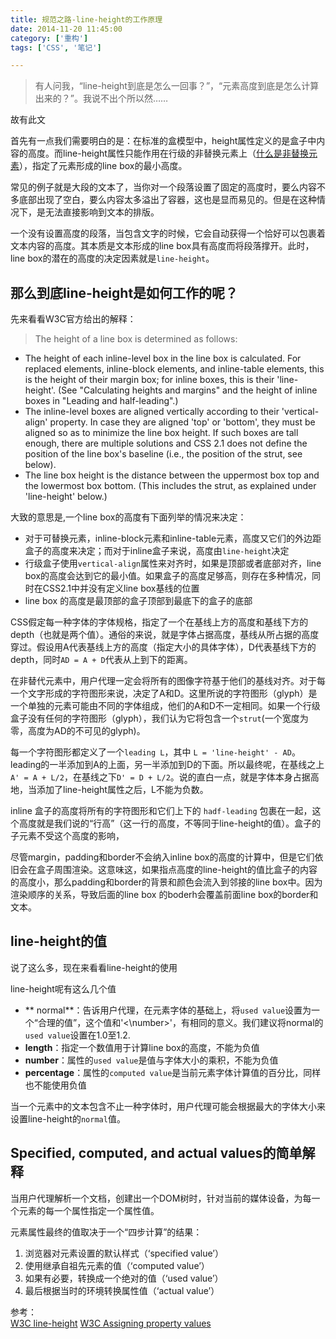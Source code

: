 ```yaml
---
title: 规范之路-line-height的工作原理
date: 2014-11-20 11:45:00
category: ['重构']
tags: ['CSS', '笔记']

---
```


> 有人问我，“line-height到底是怎么一回事？”，“元素高度到底是怎么计算出来的？”。我说不出个所以然……

故有此文
<!--more-->

 首先有一点我们需要明白的是：在标准的盒模型中，height属性定义的是盒子中内容的高度。而line-height属性只能作用在行级的非替换元素上（[什么是非替换元素](http://stackoverflow.com/questions/8012297/html5-non-replaced-vs-replaced-element)），指定了元素形成的line box的最小高度。

 常见的例子就是大段的文本了，当你对一个段落设置了固定的高度时，要么内容不多底部出现了空白，要么内容太多溢出了容器，这也是显而易见的。但是在这种情况下，是无法直接影响到文本的排版。

 一个没有设置高度的段落，当包含文字的时候，它会自动获得一个恰好可以包裹着文本内容的高度。其本质是文本形成的line box具有高度而将段落撑开。此时，line box的潜在的高度的决定因素就是`line-height`。

## 那么到底line-height是如何工作的呢？

先来看看W3C官方给出的解释：
>The height of a line box is determined as follows:

* The height of each inline-level box in the line box is calculated. For replaced elements, inline-block elements, and inline-table elements, this is the height of their margin box; for inline boxes, this is their 'line-height'. (See "Calculating heights and margins" and the height of inline boxes in "Leading and half-leading".)
* The inline-level boxes are aligned vertically according to their 'vertical-align' property. In case they are aligned 'top' or 'bottom', they must be aligned so as to minimize the line box height. If such boxes are tall enough, there are multiple solutions and CSS 2.1 does not define the position of the line box's baseline (i.e., the position of the strut, see below).
* The line box height is the distance between the uppermost box top and the lowermost box bottom. (This includes the strut, as explained under 'line-height' below.) 

大致的意思是,一个line box的高度有下面列举的情况来决定：
* 对于可替换元素，inline-block元素和inline-table元素，高度又它们的外边距盒子的高度来决定；而对于inline盒子来说，高度由`line-height`决定
* 行级盒子使用`vertical-align`属性来对齐时，如果是顶部或者底部对齐，line box的高度会达到它的最小值。如果盒子的高度足够高，则存在多种情况，同时在CSS2.1中并没有定义line box基线的位置
* line box 的高度是最顶部的盒子顶部到最底下的盒子的底部

CSS假定每一种字体的字体规格，指定了一个在基线上方的高度和基线下方的depth（也就是两个值）。通俗的来说，就是字体占据高度，基线从所占据的高度穿过。假设用A代表基线上方的高度（指定大小的具体字体），D代表基线下方的depth，同时`AD = A + D`代表从上到下的距离。

在非替代元素中，用户代理一定会将所有的图像字符基于他们的基线对齐。对于每一个文字形成的字符图形来说，决定了A和D。这里所说的字符图形（glyph）是一个单独的元素可能由不同的字体组成，他们的A和D不一定相同。如果一个行级盒子没有任何的字符图形（glyph），我们认为它将包含一个`strut`(一个宽度为零，高度为AD的不可见的glyph)。

每一个字符图形都定义了一个`leading L`，其中 `L = 'line-height' - AD`。leading的一半添加到A的上面，另一半添加到D的下面。所以最终呢，在基线之上`A' = A + L/2`，在基线之下`D' = D + L/2`。说的直白一点，就是字体本身占据高地，当添加了line-height属性之后，L不能为负数。

inline 盒子的高度将所有的字符图形和它们上下的 `hadf-leading` 包裹在一起，这个高度就是我们说的“行高”（这一行的高度，不等同于line-height的值）。盒子的子元素不受这个高度的影响，


尽管margin，padding和border不会纳入inline box的高度的计算中，但是它们依旧会在盒子周围渲染。这意味这，如果指点高度的line-height的值比盒子的内容的高度小，那么padding和border的背景和颜色会流入到邻接的line box中。因为渲染顺序的关系，导致后面的line box 的boderh会覆盖前面line box的border和文本。

## line-height的值
说了这么多，现在来看看line-height的使用

line-height呢有这么几个值

* ** normal**：告诉用户代理，在元素字体的基础上，将`used value`设置为一个“合理的值”，这个值和'<\number>'，有相同的意义。我们建议将normal的`used value`设置在1.0至1.2.
* **length**：指定一个数值用于计算line box的高度，不能为负值
* **number**：属性的`used value`是值与字体大小的乘积，不能为负值
* **percentage**：属性的`computed value`是当前元素字体计算值的百分比，同样也不能使用负值

当一个元素中的文本包含不止一种字体时，用户代理可能会根据最大的字体大小来设置line-height的`normal`值。

## Specified, computed, and actual values的简单解释
当用户代理解析一个文档，创建出一个DOM树时，针对当前的媒体设备，为每一个元素的每一个属性指定一个属性值。

元素属性最终的值取决于一个“四步计算”的结果：

1. 浏览器对元素设置的默认样式（‘specified value’）
2. 使用继承自祖先元素的值（‘computed value’）
3. 如果有必要，转换成一个绝对的值（‘used value’）
4. 最后根据当时的环境转换属性值（‘actual value’）


参考：  
[W3C line-height](http://www.w3.org/TR/CSS2/visudet.html#line-height)
[W3C Assigning property values](http://www.w3.org/TR/CSS2/cascade.html#used-value)


